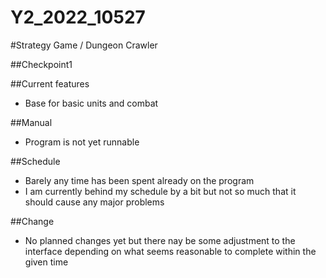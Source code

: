 # Y2_2022_10527

#Strategy Game / Dungeon Crawler


##Checkpoint1


##Current features
- Base for basic units and combat


##Manual
- Program is not yet runnable

##Schedule
- Barely any time has been spent already on the program
- I am currently behind my schedule by a bit but not so much that it should cause any major problems


##Change
- No planned changes yet but there nay be some adjustment to the interface depending on what
  seems reasonable to complete within the given time

